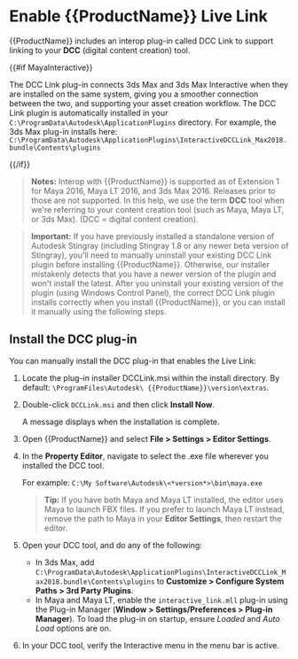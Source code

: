 # Enable {{ProductName}} Live Link

{{ProductName}} includes an interop plug-in called DCC Link to support linking to your **DCC** (digital content creation) tool.

{{#if MayaInteractive}}

The DCC Link plug-in connects 3ds Max and 3ds Max Interactive when they are installed on the same system, giving you a smoother connection between the two, and supporting your asset creation workflow. The DCC Link plugin is automatically installed in your `C:\ProgramData\Autodesk\ApplicationPlugins` directory. For example, the 3ds Max plug-in installs here: `C:\ProgramData\Autodesk\ApplicationPlugins\InteractiveDCCLink_Max2018.bundle\Contents\plugins`

{{/if}}


>**Notes:** Interop with {{ProductName}} is supported as of Extension 1 for Maya 2016, Maya LT 2016, and 3ds Max 2016. Releases prior to those are not supported.
> In this help, we use the term **DCC** tool when we're referring to your content creation tool (such as Maya, Maya LT, or 3ds Max). (DCC = digital content creation).

> **Important:**  If you have previously installed a standalone version of Autodesk Stingray (including Stingray 1.8 or any newer beta version of Stingray), you'll need to manually uninstall your existing DCC Link plugin before installing {{ProductName}}. Otherwise, our installer mistakenly detects that you have a newer version of the plugin and won't install the latest. After you uninstall your existing version of the plugin (using Windows Control Panel), the correct DCC Link plugin installs correctly when you install {{ProductName}}, or you can install it manually using the following steps.



## Install the DCC plug-in

You can manually install the DCC plug-in that enables the Live Link:

1.  Locate the plug-in installer DCCLink.msi within the install directory. By default: `\ProgramFiles\Autodesk\ {{ProductName}}\version\extras`.
2.  Double-click `DCCLink.msi` and then click **Install Now**.

    A message displays when the installation is complete.

3.  Open {{ProductName}} and select **File > Settings > Editor Settings**.
4.  In the **Property Editor**, navigate to select the .exe file wherever you installed the DCC tool.

    For example: `C:\My Software\Autodesk\<*version*>\bin\maya.exe`

    >**Tip:** If you have both Maya and Maya LT installed, the editor uses Maya to launch FBX files. If you prefer to launch Maya LT instead, remove the path to Maya in your **Editor Settings**, then restart the editor.

5.  Open your DCC tool, and do any of the following:

    - In 3ds Max, add `C:\ProgramData\Autodesk\ApplicationPlugins\InteractiveDCCLink_Max2018.bundle\Contents\plugins` to **Customize > Configure System Paths > 3rd Party Plugins**.
    - In Maya and Maya LT, enable the `interactive_link.mll` plug-in using the Plug-in Manager (**Window > Settings/Preferences > Plug-in Manager**). To load the plug-in on startup, ensure *Loaded* and *Auto Load* options are on.
7.  In your DCC tool, verify the Interactive menu in the menu bar is active.
